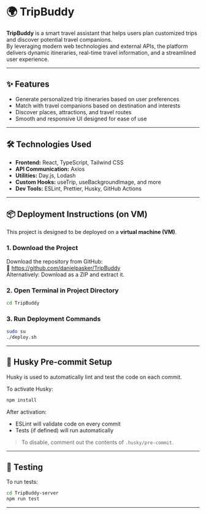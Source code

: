 # 🌍 TripBuddy

**TripBuddy** is a smart travel assistant that helps users plan customized trips and discover potential travel companions.  
By leveraging modern web technologies and external APIs, the platform delivers dynamic itineraries, real-time travel information, and a streamlined user experience.

---

## ✨ Features

- Generate personalized trip itineraries based on user preferences  
- Match with travel companions based on destination and interests  
- Discover places, attractions, and travel routes  
- Smooth and responsive UI designed for ease of use

---

## 🛠️ Technologies Used

- **Frontend:** React, TypeScript, Tailwind CSS  
- **API Communication:** Axios  
- **Utilities:** Day.js, Lodash  
- **Custom Hooks:** useTrip, useBackgroundImage, and more  
- **Dev Tools:** ESLint, Prettier, Husky, GitHub Actions

---

## 📦 Deployment Instructions (on VM)

This project is designed to be deployed on a **virtual machine (VM)**.

### 1. Download the Project

Download the repository from GitHub:  
🔗 https://github.com/danielpasker/TripBuddy  
Alternatively: Download as a ZIP and extract it.

### 2. Open Terminal in Project Directory

```bash
cd TripBuddy
```

### 3. Run Deployment Commands

```bash
sudo su
./deploy.sh
```

---

## 🧩 Husky Pre-commit Setup

Husky is used to automatically lint and test the code on each commit.

To activate Husky:

```bash
npm install
```

After activation:

- ESLint will validate code on every commit  
- Tests (if defined) will run automatically

> To disable, comment out the contents of `.husky/pre-commit`.

---

## 🧪 Testing

To run tests:

```bash
cd TripBuddy-server
npm run test
```

---